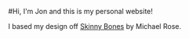 #Hi, I'm Jon and this is my personal website!

I based my design off [Skinny Bones](http://mmistakes.github.io/skinny-bones-jekyll/) by Michael Rose.